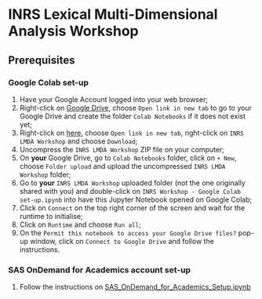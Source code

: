 # INRS Lexical Multi-Dimensional Analysis Workshop

## Prerequisites

### Google Colab set-up

1. Have your Google Account logged into your web browser;
2. Right-click on [Google Drive](https://drive.google.com/drive/my-drive), choose `Open link in new tab` to go to your Google Drive and create the folder `Colab Notebooks` if it does not exist yet;
3. Right-click on [here](https://drive.google.com/drive/folders/1zIqlW8cUjIE1dD9HEsFYakvZkviMyCEA?usp=drive_link), choose `Open link in new tab`, right-click on `INRS LMDA Workshop` and choose `Download`;
4. Uncompress the `INRS LMDA Workshop` ZIP file on your computer;
5. On **your** Google Drive, go to `Colab Notebooks` folder, click on `+ New`, choose `Folder upload` and upload the uncompressed `INRS LMDA Workshop` folder;
6. Go to **your** `INRS LMDA Workshop` uploaded folder (not the one originally shared with you) and double-click on `INRS Workshop - Google Colab set-up.ipynb` into have this Jupyter Notebook opened on Google Colab;
7. Click on `Connect` on the top right corner of the screen and wait for the runtime to initialise;
8. Click on `Runtime` and choose `Run all`;
9. On the `Permit this notebook to access your Google Drive files?` pop-up window, click on `Connect to Google Drive` and follow the instructions.

### SAS OnDemand for Academics account set-up

1. Follow the instructions on [SAS_OnDemand_for_Academics_Setup.ipynb](https://github.com/laelgelc/laelgelc/blob/main/SAS_OnDemand_for_Academics_Setup.ipynb)
